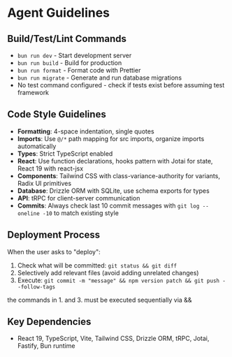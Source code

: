 # Agent Guidelines

## Build/Test/Lint Commands

- `bun run dev` - Start development server
- `bun run build` - Build for production
- `bun run format` - Format code with Prettier
- `bun run migrate` - Generate and run database migrations
- No test command configured - check if tests exist before assuming test framework

## Code Style Guidelines

- **Formatting**: 4-space indentation, single quotes
- **Imports**: Use `@/*` path mapping for src imports, organize imports automatically
- **Types**: Strict TypeScript enabled
- **React**: Use function declarations, hooks pattern with Jotai for state, React 19 with react-jsx
- **Components**: Tailwind CSS with class-variance-authority for variants, Radix UI primitives
- **Database**: Drizzle ORM with SQLite, use schema exports for types
- **API**: tRPC for client-server communication
- **Commits**: Always check last 10 commit messages with `git log --oneline -10` to match existing style

## Deployment Process

When the user asks to "deploy":

1. Check what will be committed: `git status && git diff`
2. Selectively add relevant files (avoid adding unrelated changes)
3. Execute: `git commit -m "message" && npm version patch && git push --follow-tags`

the commands in 1. and 3. must be executed sequentially via &&

## Key Dependencies

- React 19, TypeScript, Vite, Tailwind CSS, Drizzle ORM, tRPC, Jotai, Fastify, Bun runtime
